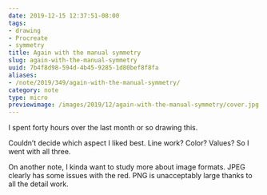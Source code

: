 ```yaml
---
date: 2019-12-15 12:37:51-08:00
tags:
- drawing
- Procreate
- symmetry
title: Again with the manual symmetry
slug: again-with-the-manual-symmetry
uuid: 7b4f8d98-594d-4b45-9285-1d80bef8f8fa
aliases:
- /note/2019/349/again-with-the-manual-symmetry/
category: note
type: micro
previewimage: /images/2019/12/again-with-the-manual-symmetry/cover.jpg
---
```

I spent forty hours over the last month or so drawing this.

Couldn’t decide which aspect I liked best. Line work? Color? Values? So
I went with all three.

On another note, I kinda want to study more about image formats. JPEG
clearly has some issues with the red. PNG is unacceptably large thanks
to all the detail work.